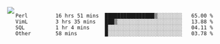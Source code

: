 

<a href="https://github.com/anuraghazra/github-readme-stats">
  <img align="left" src="https://github-readme-stats.vercel.app/api?username=kfly8&count_private=true&show_icons=true&theme=calm" />
</a>


<!--START_SECTION:waka-->

```text
Perl         16 hrs 51 mins  ████████████████▒░░░░░░░░   65.00 %
VimL         3 hrs 35 mins   ███▒░░░░░░░░░░░░░░░░░░░░░   13.88 %
SQL          1 hr 4 mins     █░░░░░░░░░░░░░░░░░░░░░░░░   04.11 %
Other        58 mins         █░░░░░░░░░░░░░░░░░░░░░░░░   03.78 %
```

<!--END_SECTION:waka-->

